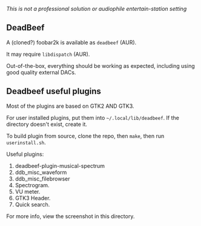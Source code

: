 _This is not a professional solution or audiophile entertain-station setting_

## DeadBeef

A (cloned?) foobar2k is available as `deadbeef` (AUR).

It may require `libdispatch` (AUR).

Out-of-the-box, everything should be working as expected, including using good quality external DACs.

## Deadbeef useful plugins

Most of the plugins are based on GTK2 AND GTK3.

For user installed plugins, put them into `~/.local/lib/deadbeef`. If the directory doesn't exist, create it.

To build plugin from source, clone the repo, then `make`, then run `userinstall.sh`.

Useful plugins:

1. deadbeef-plugin-musical-spectrum
2. ddb_misc_waveform
3. ddb_misc_filebrowser
4. Spectrogram.
5. VU meter.
6. GTK3 Header.
7. Quick search.

For more info, view the screenshot in this directory.